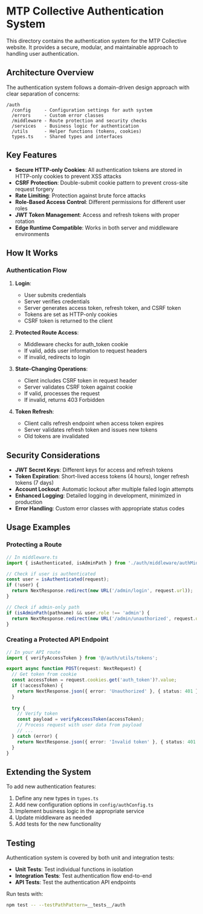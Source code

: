 # MTP Collective Authentication System

This directory contains the authentication system for the MTP Collective website. 
It provides a secure, modular, and maintainable approach to handling user authentication.

## Architecture Overview

The authentication system follows a domain-driven design approach with clear separation of concerns:

```
/auth
  /config     - Configuration settings for auth system
  /errors     - Custom error classes 
  /middleware - Route protection and security checks
  /services   - Business logic for authentication
  /utils      - Helper functions (tokens, cookies)
  types.ts    - Shared types and interfaces
```

## Key Features

- **Secure HTTP-only Cookies**: All authentication tokens are stored in HTTP-only cookies to prevent XSS attacks
- **CSRF Protection**: Double-submit cookie pattern to prevent cross-site request forgery
- **Rate Limiting**: Protection against brute force attacks
- **Role-Based Access Control**: Different permissions for different user roles
- **JWT Token Management**: Access and refresh tokens with proper rotation
- **Edge Runtime Compatible**: Works in both server and middleware environments

## How It Works

### Authentication Flow

1. **Login**:
   - User submits credentials
   - Server verifies credentials 
   - Server generates access token, refresh token, and CSRF token
   - Tokens are set as HTTP-only cookies
   - CSRF token is returned to the client

2. **Protected Route Access**:
   - Middleware checks for auth_token cookie
   - If valid, adds user information to request headers
   - If invalid, redirects to login

3. **State-Changing Operations**:
   - Client includes CSRF token in request header
   - Server validates CSRF token against cookie
   - If valid, processes the request
   - If invalid, returns 403 Forbidden

4. **Token Refresh**:
   - Client calls refresh endpoint when access token expires
   - Server validates refresh token and issues new tokens
   - Old tokens are invalidated

## Security Considerations

- **JWT Secret Keys**: Different keys for access and refresh tokens
- **Token Expiration**: Short-lived access tokens (4 hours), longer refresh tokens (7 days)
- **Account Lockout**: Automatic lockout after multiple failed login attempts
- **Enhanced Logging**: Detailed logging in development, minimized in production
- **Error Handling**: Custom error classes with appropriate status codes

## Usage Examples

### Protecting a Route

```typescript
// In middleware.ts
import { isAuthenticated, isAdminPath } from './auth/middleware/authMiddleware';

// Check if user is authenticated
const user = isAuthenticated(request);
if (!user) {
  return NextResponse.redirect(new URL('/admin/login', request.url));
}

// Check if admin-only path
if (isAdminPath(pathname) && user.role !== 'admin') {
  return NextResponse.redirect(new URL('/admin/unauthorized', request.url));
}
```

### Creating a Protected API Endpoint

```typescript
// In your API route
import { verifyAccessToken } from '@/auth/utils/tokens';

export async function POST(request: NextRequest) {
  // Get token from cookie
  const accessToken = request.cookies.get('auth_token')?.value;
  if (!accessToken) {
    return NextResponse.json({ error: 'Unauthorized' }, { status: 401 });
  }
  
  try {
    // Verify token
    const payload = verifyAccessToken(accessToken);
    // Process request with user data from payload
    // ...
  } catch (error) {
    return NextResponse.json({ error: 'Invalid token' }, { status: 401 });
  }
}
```

## Extending the System

To add new authentication features:

1. Define any new types in `types.ts`
2. Add new configuration options in `config/authConfig.ts` 
3. Implement business logic in the appropriate service
4. Update middleware as needed
5. Add tests for the new functionality

## Testing

Authentication system is covered by both unit and integration tests:

- **Unit Tests**: Test individual functions in isolation
- **Integration Tests**: Test authentication flow end-to-end
- **API Tests**: Test the authentication API endpoints

Run tests with:

```bash
npm test -- --testPathPattern=__tests__/auth
```
